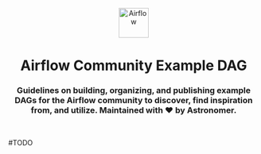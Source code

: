 <p align="center">
  <a href="https://www.airflow.apache.org">
    <img alt="Airflow" src="https://cwiki.apache.org/confluence/download/attachments/145723561/airflow_transparent.png?api=v2" width="60" />
  </a>
</p>
<h1 align="center">
  Airflow Community Example DAG
</h1>
  <h3 align="center">
  Guidelines on building, organizing, and publishing example DAGs for the Airflow community to discover, find inspiration from, and utilize. Maintained with ❤️ by Astronomer.
</h3>

<br/>

#TODO

